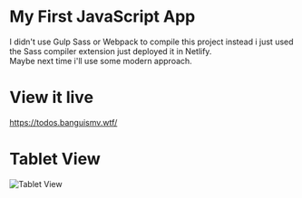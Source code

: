 # My First JavaScript App <br/>
I didn't use Gulp Sass or Webpack to compile this project instead i just used the Sass compiler extension just deployed it in Netlify. <br/>
Maybe next time i'll use some modern approach.

# View it live <br />
https://todos.banguismv.wtf/

# Tablet View
![Tablet View](https://github.com/MarkVergelBanguis/my-first-app/blob/master/Tablet.png)
